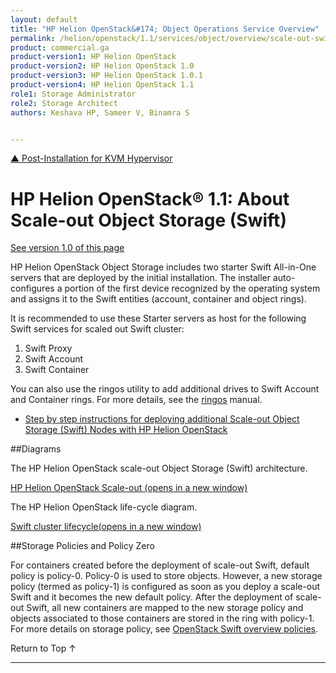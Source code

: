```yaml
---
layout: default
title: "HP Helion OpenStack&#174; Object Operations Service Overview"
permalink: /helion/openstack/1.1/services/object/overview/scale-out-swift/
product: commercial.ga
product-version1: HP Helion OpenStack
product-version2: HP Helion OpenStack 1.0
product-version3: HP Helion OpenStack 1.0.1
product-version4: HP Helion OpenStack 1.1
role1: Storage Administrator
role2: Storage Architect
authors: Keshava HP, Sameer V, Binamra S


---
```

<!--UNDER REVISION-->

<script>

function PageRefresh {
onLoad="window.refresh"
}

PageRefresh();

</script>

<a href="/helion/openstack/1.1/install/post-kvm/">&#9650; Post-Installation for KVM Hypervisor</a>

# HP Helion OpenStack&reg; 1.1: About Scale-out Object Storage (Swift) 
[See version 1.0 of this page](/helion/openstack/services/object/overview/scale-out-swift/)

HP Helion OpenStack Object Storage includes two starter Swift All-in-One servers that are deployed by the initial installation. The installer auto-configures a portion of the first device recognized by the operating system and assigns it to the Swift entities (account, container and object rings).

It is recommended to use these Starter servers as host for the following Swift services for scaled out Swift cluster:

1.	Swift Proxy 
2.	Swift Account
3.	Swift Container

You can also use the ringos utility to add additional drives to Swift Account and Container rings. For more details, see the [ringos](/helion/openstack/1.1/GA1/services/object/pyringos/) manual.

<!---
We recommend you use these Starter servers as Swift Proxy Servers for the scaled out Swift cluster. To do this, you can use the *ringos* utility to add additional drives on that server to the Swift Account and Container rings. 
---->
- [Step by step instructions for deploying additional Scale-out Object Storage (Swift) Nodes with HP Helion OpenStack](/helion/openstack/1.1/services/swift/deployment-scale-out/)

##Diagrams 

The HP Helion OpenStack scale-out Object Storage (Swift) architecture.

<a href="javascript:window.open('/content/documentation/media/swift_deployment-architecture-different-object-without-overcloud-controller-nodes.png','_blank','toolbar=no,menubar=no,resizable=yes,scrollbars=yes')">HP Helion OpenStack Scale-out (opens in a new window)</a>

The HP Helion OpenStack life-cycle diagram.

<a href="javascript:window.open('/content/documentation/media/swift-cluster-lifecycle.png','_blank','toolbar=no,menubar=no,resizable=yes,scrollbars=yes')">Swift cluster lifecycle(opens in a new window) </a> 


##Storage Policies and Policy Zero

For containers created before the deployment of scale-out Swift, default policy is policy-0.  Policy-0 is used to store objects. However, a new storage policy (termed as policy-1) is configured as soon as you deploy a scale-out Swift and it becomes the new default policy. After the deployment of scale-out Swift, all new containers are mapped to the new storage policy and  objects associated to those containers are stored in the ring with policy-1. For more details on storage policy, see [OpenStack Swift overview policies](http://docs.openstack.org/developer/swift/overview_policies.html).

<!---
All containers must have a storage policy. If a policy is not explicitly specified, the default policy is applied.

For legacy containers created prior to the implementation of storage policies, you can use *Policy-0*.

- **Policy- 0.** Each policy has both a friendly, configurable ***name*** as well as an ***index*** or number. The policy with index number zero (0) maps to the Ring-0, which is present by default in all installations, is Policy-0. 

	**Note:** You can change the name of Policy-0, but do not change the index, as there must always be a Policy-0. 

- **Default policy.** The ***default*** policy can be any policy defined in the cluster. The default policy is automatically chosen when a container is created without a storage policy specified.

In other words, default means *create the container using this policy if no policy was specified* and Policy-0 means *apply the legacy policy to an existing container that does not have a specified policy*. Note that in the unique case where no other policies are defined, Policy-0 is also the default. ---->







<a href="#top" style="padding:14px 0px 14px 0px; text-decoration: none;"> Return to Top &#8593; </a>

----
